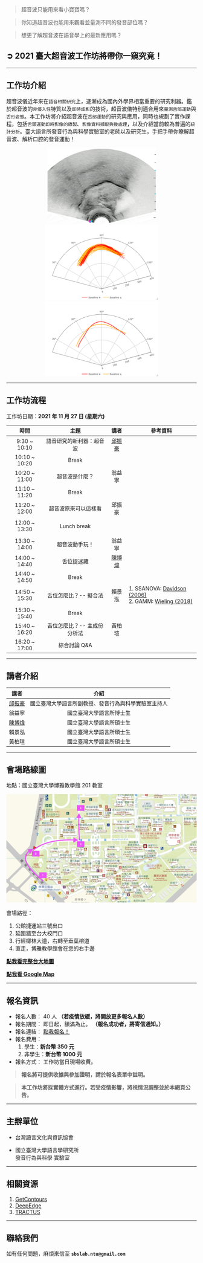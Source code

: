 > 超音波只能用來看小寶寶嗎？

> 你知道超音波也能用來觀看並量測不同的發音部位嗎？

> 想更了解超音波在語音學上的最新應用嗎？

## ➲ 2021 臺大超音波工作坊將帶你一窺究竟！

---

## **工作坊介紹**

超音波儀近年來在`語音相關研究`上，逐漸成為國內外學界相當重要的研究利器。鑑於超音波的`非侵入性`特質以及`即時成影`的技術，超音波儀特別適合用來`量測舌部運動`與`舌形姿態`。本工作坊將介紹超音波在`舌部運動`的研究與應用，同時也規劃了實作課程，包括`舌頭運動即時影像的錄製`、`影像資料擷取與後處理`，以及介紹當前較為普遍的`統計分析`。臺大語言所發音行為與科學實驗室的老師以及研究生，手把手帶你瞭解超音波、解析口腔的發音運動！

<div class='tongue-trace-wrapper' align='center'>

<img class="tongue-trace" src="./img/tongue-trace/ultrasound-optimized.gif" alt="tongue-trace" width="289"/>

<img class="tongue-trace" src="./img/tongue-trace/fig_P02_original.png" alt="tongue-trace" width="300"/>

<img class="tongue-trace" src="./img/tongue-trace/fig_P02_Baseline.png" alt="tongue-trace" width="300"/>

</div>

---

## **工作坊流程**

工作坊日期：**2021 年 11 月 27 日 (星期六)**

<table>
  <thead>
    <tr>
      <th align="center">時間</th>
      <th align="center">主題</th>
      <th align="center">講者</th>
      <th align="center">參考資料</th>
    </tr>
  </thead>
  <tbody>
    <tr>
      <td align="center">9:30 ~ 10:10</td>
      <td align="center">語音研究的新利器：超音波</td>
      <td align="center">
        <a href="https://sites.google.com/site/chiuchenhao/" rel="nofollow"
          >邱振豪</a
        >
      </td>
      <td align="left"></td>
    </tr>
    <tr>
      <td align="center">10:10 ~ 10:20</td>
      <td align="center">Break</td>
      <td align="center"></td>
      <td align="left"></td>
    </tr>
    <tr>
      <td align="center">10:20 ~ 11:00</td>
      <td align="center">超音波是什麼？</td>
      <td align="center">翁益寧</td>
      <td align="left"></td>
    </tr>
    <tr>
      <td align="center">11:10 ~ 11:20</td>
      <td align="center">Break</td>
      <td align="center"></td>
      <td align="left"></td>
    </tr>
    <tr>
      <td align="center">11:20 ~ 12:00</td>
      <td align="center">超音波原來可以這樣看</td>
      <td align="center">邱振豪</td>
      <td align="left"></td>
    </tr>
    <tr>
      <td align="center"></td>
      <td align="center"></td>
      <td align="center"></td>
      <td align="left"></td>
    </tr>
    <tr>
      <td align="center">12:00 ~ 13:30</td>
      <td align="center">Lunch break</td>
      <td align="center"></td>
      <td align="left"></td>
    </tr>
    <tr>
      <td align="center"></td>
      <td align="center"></td>
      <td align="center"></td>
      <td align="left"></td>
    </tr>
    <tr>
      <td align="center">13:30 ~ 14:00</td>
      <td align="center">超音波動手玩！</td>
      <td align="center">翁益寧</td>
      <td align="left"></td>
    </tr>
    <tr>
      <td align="center">14:00 ~ 14:40</td>
      <td align="center">舌位捉迷藏</td>
      <td align="center"><a href="https://github.com/Rayologist">陳博煒</a></td>
      <td align="left"></td>
    </tr>
    <tr>
      <td align="center">14:40 ~ 14:50</td>
      <td align="center">Break</td>
      <td align="center"></td>
      <td align="left"></td>
    </tr>
    <tr>
      <td align="center">14:50 ~ 15:30</td>
      <td align="center">舌位怎麼比？-- 擬合法</td>
      <td align="center">賴景泓</td>
      <td align="left">
        1. SSANOVA:
        <a
          href="https://asa.scitation.org/doi/abs/10.1121/1.2205133"
          rel="nofollow"
          >Davidson (2006)</a
        ><br />2. GAMM:
        <a
          href="https://www.sciencedirect.com/science/article/abs/pii/S0095447017301377"
          rel="nofollow"
          >Wieling (2018)</a
        >
      </td>
    </tr>
    <tr>
      <td align="center">15:30 ~ 15:40</td>
      <td align="center">Break</td>
      <td align="center"></td>
      <td align="left"></td>
    </tr>
    <tr>
      <td align="center">15:40 ~ 16:20</td>
      <td align="center">舌位怎麼比？-- 主成份分析法</td>
      <td align="center">黃柏瑄</td>
      <td align="left"></td>
    </tr>
    <tr>
      <td align="center">16:20 ~ 17:00</td>
      <td align="center">綜合討論 Q&amp;A</td>
      <td align="center"></td>
      <td align="left"></td>
    </tr>
  </tbody>
</table>


<!-- |     時間      |            主題             |  講者  |   參考資料    |
| :-----------: | :-------------------------: | :----: | :----- |
| 9:30 ~ 10:10  |  語音研究的新利器：超音波       | [邱振豪](https://sites.google.com/site/chiuchenhao/) |  |
| 10:10 ~ 10:20 |            Break            |        |  |
| 10:20 ~ 11:00 |       超音波是什麼？          | 翁益寧 |  |
| 11:10 ~ 11:20 |            Break            |        |  |
| 11:20 ~ 12:00 |    超音波原來可以這樣看        | 邱振豪 |  |
|               |                             |        |  |
| 12:00 ~ 13:30 |         Lunch break         |        |  |
|               |                             |        |  |
| 13:30 ~ 14:00 |       超音波動手玩！           | 翁益寧 |  |
| 14:00 ~ 14:40 |         舌位捉迷藏            | [陳博煒](https://github.com/Rayologist) |  |
| 14:40 ~ 14:50 |            Break            |        |  |
| 14:50 ~ 15:30 |    舌位怎麼比？-- 擬合法       | 賴景泓 | 1. SSANOVA: [Davidson (2006)](https://asa.scitation.org/doi/abs/10.1121/1.2205133)<br />2. GAMM: [Wieling (2018)](https://www.sciencedirect.com/science/article/abs/pii/S0095447017301377) |
| 15:30 ~ 15:40 |            Break            |        |  |
| 15:40 ~ 16:20 | 舌位怎麼比？-- 主成份分析法     | 黃柏瑄 |  |
| 16:20 ~ 17:00 |        綜合討論 Q&A         |        |  | -->

---

## **講者介紹**

|  講者  |                         介紹                         |
| :----: | :--------------------------------------------------: |
| [邱振豪](https://sites.google.com/site/chiuchenhao/) | 國立臺灣大學語言所副教授、發音行為與科學實驗室主持人 |
| 翁益寧 |               國立臺灣大學語言所博士生               |
| [陳博煒](https://github.com/Rayologist) |               國立臺灣大學語言所碩士生               |
| 賴景泓 |               國立臺灣大學語言所碩士生               |
| 黃柏瑄 |               國立臺灣大學語言所碩士生               |

---

## **會場路線圖**

地點：國立臺灣大學博雅教學館 201 教室

![boya-map](./img/boya-route.jpg)

會場路徑：

1. 公館捷運站三號出口
2. 延圍牆至台大校門口
3. 行經椰林大道，右轉至垂葉榕道
4. 直走，博雅教學館會在您的右手邊

[**點我看完整台大地圖**](https://www.ntu.edu.tw/about/map/B_02_A.jpg)

[**點我看 Google Map**](https://www.google.com/maps/place/%E5%9C%8B%E7%AB%8B%E8%87%BA%E7%81%A3%E5%A4%A7%E5%AD%B8%E5%8D%9A%E9%9B%85%E6%95%99%E5%AD%B8%E9%A4%A8/@25.0188496,121.5345114,17z/data=!3m1!4b1!4m5!3m4!1s0x3442a989d9909417:0x13a8ef0043681664!8m2!3d25.0188448!4d121.5367001)

---

## **報名資訊**

- 報名人數： 40 人 **（若疫情放緩，將開放更多報名人數）**
- 報名期間： 即日起，額滿為止。 **（報名成功者，將寄信通知。）**
- 報名連結： [點我報名！](https://forms.gle/skQbgxK9bbEbMqPj6)
- 報名費用：
  1. 學生：**新台幣 350 元**
  2. 非學生：**新台幣 1000 元**
- 報名方式： 工作坊當日現場收費。

> **報名將可提供收據與參加證明，請於報名表單中註明。**

> **本工作坊將採實體方式進行。若受疫情影響，將視情況調整並於本網頁公告。**

---

## **主辦單位**

- 台灣語言文化與資訊協會

- 國立臺灣大學語言學研究所 <br/>
  發音行為與科學 實驗室

---

## **相關資源**

1. [GetContours](https://github.com/mktiede/GetContours)
2. [DeepEdge](https://github.com/WeirongChen/DeepEdge)
3. [TRACTUS](https://christophercarignan.github.io/TRACTUS/)

---

## **聯絡我們**

如有任何問題，麻煩來信至 **`sbslab.ntu@gmail.com`**

